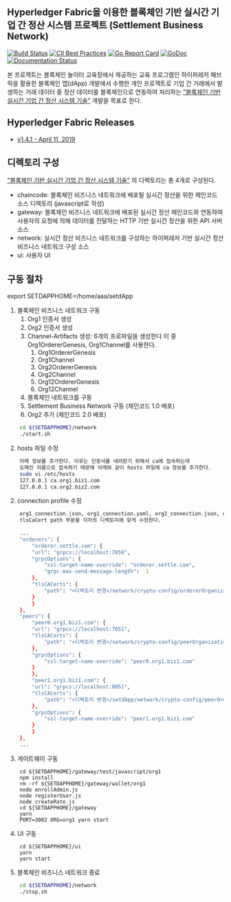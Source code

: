 ## Hyperledger Fabric을 이용한 블록체인 기반 실시간 기업 간 정산 시스템 프로젝트 (Settlement Business Network)

[![Build Status](https://jenkins.hyperledger.org/buildStatus/icon?job=fabric-merge-x86_64)](https://jenkins.hyperledger.org/view/fabric/job/fabric-merge-x86_64/)
[![CII Best Practices](https://bestpractices.coreinfrastructure.org/projects/955/badge)](https://bestpractices.coreinfrastructure.org/projects/955)
[![Go Report Card](https://goreportcard.com/badge/github.com/hyperledger/fabric)](https://goreportcard.com/report/github.com/hyperledger/fabric)
[![GoDoc](https://godoc.org/github.com/hyperledger/fabric?status.svg)](https://godoc.org/github.com/hyperledger/fabric)
[![Documentation Status](https://readthedocs.org/projects/hyperledger-fabric/badge/?version=release-1.4)](http://hyperledger-fabric.readthedocs.io/en/release-1.4/?badge=release-1.4)

본 프로젝트는 블록체인 놀이터 교육장에서 제공하는 교육 프로그램인 하이퍼레저 패브릭을 활용한 블록체인 앱(dApp) 개발에서 수행한 개인 프로젝트로 기업 간 거래에서 발생하는 거래 데이터 중 정산 데이터를 블록체인으로 연동하여 처리하는 ["블록체인 기반 실시간 기업 간 정산 시스템 기술"]() 개발을 목표로 한다. 


## Hyperledger Fabric Releases

- [v1.4.1 - April 11, 2019](https://github.com/hyperledger/fabric/releases/tag/v1.4.1)


## 디렉토리 구성

 ["블록체인 기반 실시간 기업 간 정산 시스템 기술"]() 의 디렉토리는 총 4개로 구성된다.
 
- chaincode: 블록체인 비즈니스 네트워크에 배포될 실시간 정산을 위한 체인코드 소스 디렉토리 (javascript로 작성)
- gateway: 블록체인 비즈니스 네트워크에 배포된 실시간 정산 체인코드와 연동하여 사용자의 요청에 의해 데이터를 전달하는 HTTP 기반 실시간 정산을 위한 API 서버 소스
- network: 실시간 정산 비즈니스 네트워크를 구성하는 하이퍼레저 기반 실시간 정산 비즈니스 네트워크 구성 소스 
- ui: 사용자 UI

## 구동 절차

export SETDAPPHOME=/home/aaa/setdApp

1. 블록체인 비즈니스 네트워크 구동
    1. Org1 인증서 생성
    2. Org2 인증서 생성
    3. Channel-Artifacts 생성: 6개의 프로파일을 생성한다.이 중 Org1OrdererGenesis, Org1Channel를 사용한다.
        1. Org1OrdererGenesis
        2. Org1Channel
        3. Org2OrdererGenesis
        4. Org2Channel
        5. Org12OrdererGenesis
        6. Org12Channel
    4. 블록체인 네트워크를 구동
    5. Settlement Business Network 구동 (체인코드 1.0 배포)
    6. Org2  추가 (체인코드 2.0 배포)
```sh
    cd ${SETDAPPHOME}/network
    ./start.sh
```

2. hosts 파일 수정
```sh    
    아래 정보를 추가한다. 이유는 인증서를 내려받기 위해서 ca에 접속하는데
    도메인 이름으로 접속하기 때문에 아래와 같이 hosts 파일에 ca 정보를 추가한다.
    sudo vi /etc/hosts
    127.0.0.1 ca.org1.biz1.com
    127.0.0.1 ca.org2.biz2.com
```   

2. connection profile 수정
```sh    
    org1_connection.json, org1_connection.yaml, org2_connection.json, org2_connection.yaml 파일 내용 중
    tlsCaCert path 부분을 각자의 디렉토리에 맞게 수정한다.
    
    ...
    "orderers": {
        "orderer.settle.com": {
        "url": "grpcs://localhost:7050",
        "grpcOptions": {
            "ssl-target-name-override": "orderer.settle.com",
            "grpc-max-send-message-length": -1
        },
        "tlsCACerts": {
            "path": "<디렉토리 변경>/network/crypto-config/ordererOrganizations/settle.com/tlsca/tlsca.settle.com-cert.pem"
        }
        }
    },
    "peers": {
        "peer0.org1.biz1.com": {
        "url": "grpcs://localhost:7051",
        "tlsCACerts": {
            "path": "<디렉토리 변경>/network/crypto-config/peerOrganizations/org1.biz1.com/tlsca/tlsca.org1.biz1.com-cert.pem"
        },
        "grpcOptions": {
            "ssl-target-name-override": "peer0.org1.biz1.com"
        }
        },
        "peer1.org1.biz1.com": {
        "url": "grpcs://localhost:8051",
        "tlsCACerts": {
            "path": "<디렉토리 변경>/setdApp/network/crypto-config/peerOrganizations/org1.biz1.com/tlsca/tlsca.org1.biz1.com-cert.pem"
        },
        "grpcOptions": {
            "ssl-target-name-override": "peer1.org1.biz1.com"
        }
        }
    },
    ...
```   

3. 게이트웨이 구동
```node
    cd ${SETDAPPHOME}/gateway/test/javascript/org1
    npm install
    rm -rf ${SETDAPPHOME}/gateway/wallet/org1
    node enrollAdmin.js
    node registerUser.js
    node createRate.js
    cd ${SETDAPPHOME}/gateway
    yarn
    PORT=3002 ORG=org1 yarn start
```
4. UI 구동
```node
    cd ${SETDAPPHOME}/ui
    yarn
    yarn start
```

5. 블록체인 비즈니스 네트워크 종료
```sh
    cd ${SETDAPPHOME}/network
    ./stop.sh


